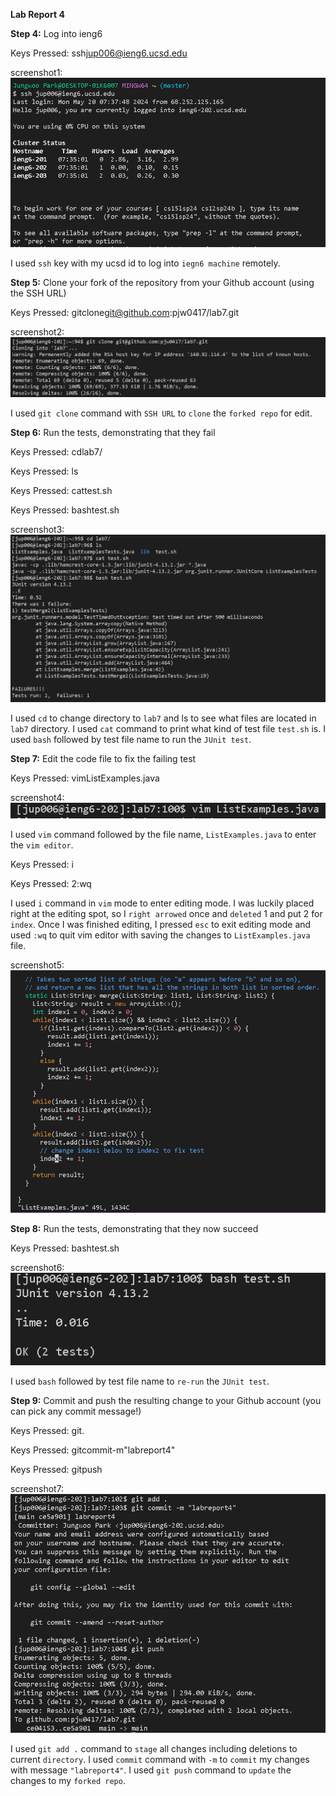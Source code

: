 **Lab Report 4**

**Step 4:** Log into ieng6

Keys Pressed: ssh<space>jup006@ieng6.ucsd.edu<enter>


screenshot1: ![Step4](step4.PNG)


I used `ssh` key with my ucsd id to log into `iegn6 machine` remotely.

**Step 5:** Clone your fork of the repository from your Github account (using the SSH URL)

Keys Pressed: git<space>clone<space>git@github.com:pjw0417/lab7.git<enter>


screenshot2: ![Step5](step5.PNG)


I used `git clone` command with `SSH URL` to `clone` the `forked repo` for edit.

**Step 6:** Run the tests, demonstrating that they fail

Keys Pressed: cd<space>lab7/<enter>

Keys Pressed: ls<enter>

Keys Pressed: cat<space>test.sh<enter>

Keys Pressed: bash<space>test.sh<enter>


screenshot3: ![Step6](step6.PNG)


I used `cd` to change directory to `lab7` and ls to see what files are located in `lab7` directory. I used `cat` command to print what kind of test file `test.sh` is. I used `bash` followed by test file name to run the `JUnit test`.

**Step 7:** Edit the code file to fix the failing test

Keys Pressed: vim<space>ListExamples.java<enter>

screenshot4: ![Step7.1](step7.1.PNG)

I used `vim` command followed by the file name, `ListExamples.java` to enter the `vim editor`.

Keys Pressed: i

Keys Pressed: <right><delete>2<esc>:wq<enter>

I used `i` command in `vim` mode to enter editing mode. I was luckily placed right at the editing spot, so I `right arrowed` once and `deleted` 1 and put 2 for `index`. Once I was finished editing, I pressed `esc` to exit editing mode and used `:wq` to quit vim editor with saving the changes to `ListExamples.java` file.


screenshot5: ![Step7.2](step7.2.PNG)


**Step 8:** Run the tests, demonstrating that they now succeed

Keys Pressed: bash<space>test.sh<enter>


screenshot6: ![Step8](step8.PNG)


I used `bash` followed by test file name to `re-run` the `JUnit test`.

**Step 9:** Commit and push the resulting change to your Github account (you can pick any commit message!)

Keys Pressed: git<space>.<enter>

Keys Pressed: git<space>commit<space>-m<space>"labreport4"<enter>

Keys Pressed: git<space>push<enter>


screenshot7: ![Step9](step9.PNG)


I used `git add .` command to `stage` all changes including deletions to current `directory`. I used `commit` command with `-m` to `commit` my changes with message `"labreport4"`. I used `git push` command to `update` the changes to my `forked repo`. 
